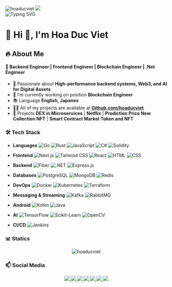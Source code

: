 
<div align="left">
    <img src="https://komarev.com/ghpvc/?username=hoaducviet&label=Profile%20views&color=0e75b6&style=flat" alt="hoaducviet" />
    <img src="https://visitor-badge.laobi.icu/badge?page_id=maurodesouza.maurodesouza&"  />
</div>

<img src="https://readme-typing-svg.herokuapp.com?font=Fira+Code&size=22&pause=1000&color=F7B42C&width=600&lines=Hi,+I'm+%40Viet;Backend+Developer;Blockchain+Developer;Frontend+Developer;Building+scalable+systems+Microservices;Passionate+about+Web3+AI+Software(Web+Application)" alt="Typing SVG" />

# 🚀 Hi 👋, I'm Hoa Duc Viet 

## 🔥 About Me  

#### 🎯 Backend Engineer | Frontend Engineer | Blockchain Engineer | .Net Engineer  
- 🔹 Passionate about **High-performance backend systems, Web3, and AI for Digital Assets**  
- 🔭 I’m currently working on position **Blockchain Engineer**
- 📚 Language **English, Japanes**
- 👨‍💻 All of my projects are available at **[Github.com/hoaducviet](https://github.com/hoaducviet?tab=repositories)**
- 📌 Projects **DEX in Microservices** | **Netflix** | **Prediction Price New Collection NFT** | **Smart Contract Market Token and NFT**


### 🛠️ Tech Stack  

* **Languages**  ![Go](https://img.shields.io/badge/-Go-00ADD8?style=flat&logo=go&logoColor=white) ![Rust](https://img.shields.io/badge/-Rust-000000?style=flat&logo=rust&logoColor=white) ![JavaScript](https://img.shields.io/badge/-JavaScript-F7DF1E?style=flat&logo=javascript&logoColor=white) ![C#](https://img.shields.io/badge/-C%23-239120?style=flat&logo=c-sharp&logoColor=white) ![Solidity](https://img.shields.io/badge/-Solidity-363636?style=flat&logo=solidity&logoColor=white)


* **Frontend**  ![Next.js](https://img.shields.io/badge/-Next.js-000000?style=flat&logo=nextdotjs&logoColor=white) ![Tailwind CSS](https://img.shields.io/badge/-TailwindCSS-38B2AC?style=flat&logo=tailwind-css&logoColor=white) ![React](https://img.shields.io/badge/-React-61DAFB?style=flat&logo=react&logoColor=black) ![HTML](https://img.shields.io/badge/-HTML5-E34F26?style=flat&logo=html5&logoColor=white) ![CSS](https://img.shields.io/badge/-CSS3-1572B6?style=flat&logo=css3&logoColor=white)

* **Backend** ![Fiber](https://img.shields.io/badge/-Fiber-000000?style=flat&logo=fiber&logoColor=white) ![.NET](https://img.shields.io/badge/-ASP.NET-5C2D91?style=flat&logo=dotnet&logoColor=white) ![Express.js](https://img.shields.io/badge/-Express.js-000000?style=flat&logo=express&logoColor=white) 

* **Databases**  ![PostgreSQL](https://img.shields.io/badge/-PostgreSQL-4169E1?style=flat&logo=postgresql&logoColor=white) ![MongoDB](https://img.shields.io/badge/-MongoDB-47A248?style=flat&logo=mongodb&logoColor=white) ![Redis](https://img.shields.io/badge/-Redis-DC382D?style=flat&logo=redis&logoColor=white) 
* **DevOps** ![Docker](https://img.shields.io/badge/-Docker-2496ED?style=flat&logo=docker&logoColor=white) ![Kubernetes](https://img.shields.io/badge/-Kubernetes-326CE5?style=flat&logo=kubernetes&logoColor=white) ![Terraform](https://img.shields.io/badge/-Terraform-7B42BC?style=flat&logo=terraform&logoColor=white) 
* **Messaging & Streaming**  ![Kafka](https://img.shields.io/badge/-Kafka-231F20?style=flat&logo=apache-kafka&logoColor=white) ![RabbitMQ](https://img.shields.io/badge/-RabbitMQ-FF6600?style=flat&logo=rabbitmq&logoColor=white)

* **Android**  ![Kotlin](https://img.shields.io/badge/-Kotlin-7F52FF?style=flat&logo=kotlin&logoColor=white) ![Java](https://img.shields.io/badge/-Java-007396?style=flat&logo=java&logoColor=white)

* **AI** ![TensorFlow](https://img.shields.io/badge/-TensorFlow-FF6F00?style=flat&logo=tensorflow&logoColor=white) ![Scikit-Learn](https://img.shields.io/badge/-Scikit--Learn-F7931E?style=flat&logo=scikit-learn&logoColor=white) ![OpenCV](https://img.shields.io/badge/-OpenCV-5C3EE8?style=flat&logo=opencv&logoColor=white)

* **CI/CD** ![Jenkins](https://img.shields.io/badge/-Jenkins-D24939?style=flat&logo=jenkins&logoColor=white)



### 📊 Statics

<div align="center">
<img src="https://github-readme-streak-stats.herokuapp.com/?user=hoaducviet&" alt="hoaducviet" />
</div>


### 📫 Social Media  

<p align="center">
  <a href="https://github.com/hoaducviet" target="_blank">
    <img src="https://img.shields.io/badge/-GitHub-181717?style=flat&logo=github&logoColor=white" />
  </a>
    <a href="https://facebook.com/ducvieth.21" target="_blank">
    <img src="https://img.shields.io/badge/-Facebook-1877F2?style=flat&logo=facebook&logoColor=white" />
  </a>
  <a href="https://linkedin.com/in/viethoaduc" target="_blank">
    <img src="https://img.shields.io/badge/-LinkedIn-0A66C2?style=flat&logo=linkedin&logoColor=white" />
  </a>
  <a href="https://instagram.com/ducvieth_" target="_blank">
    <img src="https://img.shields.io/badge/-Instagram-E4405F?style=flat&logo=instagram&logoColor=white" />
  </a>
  <a href="mailto:viethoaduc.21@gmail.com">
    <img src="https://img.shields.io/badge/-Email-D14836?style=flat&logo=gmail&logoColor=white" />
  </a>
  <a href="https://twitter.com/jays27490" target="_blank">
    <img src="https://img.shields.io/badge/-Twitter-1DA1F2?style=flat&logo=twitter&logoColor=white" />
  </a>
  <a href="https://discord.gg/viet_hoa#8807" target="_blank">
    <img src="https://img.shields.io/badge/-Discord-5865F2?style=flat&logo=discord&logoColor=white" />
  </a>
</p>

